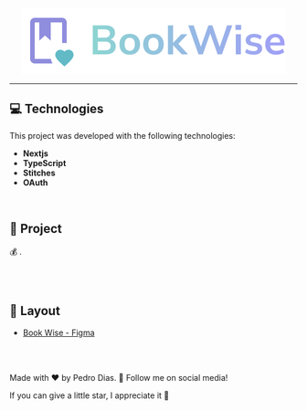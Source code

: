 <div align="center">  
  <img src="./src/assets/logo.svg" alt="logo" />
</div>

---

## 💻 Technologies

This project was developed with the following technologies:
<b>
- Nextjs
- TypeScript
- Stitches
- OAuth
</b>

</br>

## 📄 Project
💰 .

<br></br>

## 🔖 Layout
- [Book Wise - Figma](https://www.figma.com/file/lbraF69k4VGzIBp0hkBJru/BookWise-Copy?fuid=872539083645260626)

<br></br>

Made with ♥ by Pedro Dias. 👋 Follow me on social media! </br>

If you can give a little star, I appreciate it 🤩
